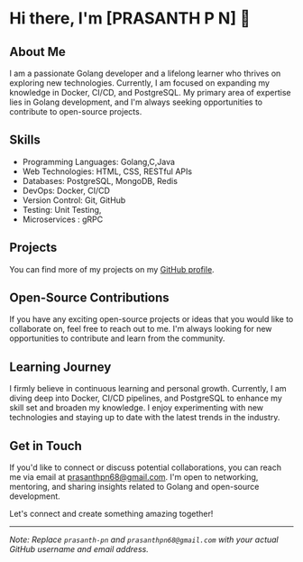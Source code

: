 # Hi there, I'm [PRASANTH P N] 👋


## About Me

I am a passionate Golang developer and a lifelong learner who thrives on exploring new technologies. Currently, I am focused on expanding my knowledge in Docker, CI/CD, and PostgreSQL. My primary area of expertise lies in Golang development, and I'm always seeking opportunities to contribute to open-source projects.

## Skills

- Programming Languages: Golang,C,Java
- Web Technologies: HTML, CSS, RESTful APIs
- Databases: PostgreSQL, MongoDB, Redis
- DevOps: Docker, CI/CD
- Version Control: Git, GitHub
- Testing: Unit Testing,
- Microservices : gRPC

## Projects


You can find more of my projects on my [GitHub profile](https://github.com/prasanth-pn).

## Open-Source Contributions


If you have any exciting open-source projects or ideas that you would like to collaborate on, feel free to reach out to me. I'm always looking for new opportunities to contribute and learn from the community.

## Learning Journey

I firmly believe in continuous learning and personal growth. Currently, I am diving deep into Docker, CI/CD pipelines, and PostgreSQL to enhance my skill set and broaden my knowledge. I enjoy experimenting with new technologies and staying up to date with the latest trends in the industry.

## Get in Touch

If you'd like to connect or discuss potential collaborations, you can reach me via email at [prasanthpn68@gmail.com](mailto:prasanthpn68@gmail.com). I'm open to networking, mentoring, and sharing insights related to Golang and open-source development.

Let's connect and create something amazing together!


---

*Note: Replace `prasanth-pn` and `prasanthpn68@gmail.com` with your actual GitHub username and email address.*
